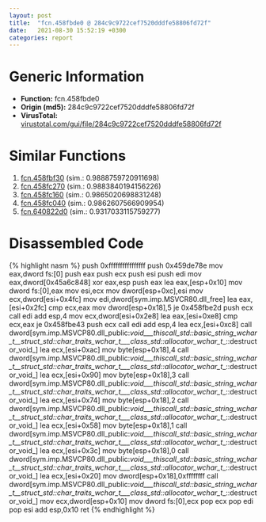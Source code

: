 ```yaml
---
layout: post
title:  "fcn.458fbde0 @ 284c9c9722cef7520dddfe58806fd72f"
date:   2021-08-30 15:52:19 +0300
categories: report
---
```


# Generic Information
- **Function:** fcn.458fbde0
- **Origin (md5):** 284c9c9722cef7520dddfe58806fd72f
- **VirusTotal:** [virustotal.com/gui/file/284c9c9722cef7520dddfe58806fd72f][virustotal_ref]



# Similar Functions

1. [fcn.458fbf30][similar_1_ref] (sim.: 0.9888759720911698)
2. [fcn.458fc270][similar_2_ref] (sim.: 0.9883840194156226)
3. [fcn.458fc160][similar_3_ref] (sim.: 0.9865020698831248)
4. [fcn.458fc040][similar_4_ref] (sim.: 0.9862607566909954)
5. [fcn.640822d0][similar_5_ref] (sim.: 0.9317033115759277)


# Disassembled Code

{% highlight nasm %}
push 0xffffffffffffffff
push 0x459de78e
mov eax,dword fs:[0]
push eax
push ecx
push esi
push edi
mov eax,dword[0x45a6c848]
xor eax,esp
push eax
lea eax,[esp+0x10]
mov dword fs:[0],eax
mov esi,ecx
mov dword[esp+0xc],esi
mov ecx,dword[esi+0x4fc]
mov edi,dword[sym.imp.MSVCR80.dll_free]
lea eax,[esi+0x2fc]
cmp ecx,eax
mov dword[esp+0x18],5
je 0x458fbe2d
push ecx
call edi
add esp,4
mov ecx,dword[esi+0x2e8]
lea eax,[esi+0xe8]
cmp ecx,eax
je 0x458fbe43
push ecx
call edi
add esp,4
lea ecx,[esi+0xc8]
call dword[sym.imp.MSVCP80.dll_public:_void___thiscall_std::basic_string_wchar_t__struct_std::char_traits_wchar_t___class_std::allocator_wchar_t__::destructor_void_]
lea ecx,[esi+0xac]
mov byte[esp+0x18],4
call dword[sym.imp.MSVCP80.dll_public:_void___thiscall_std::basic_string_wchar_t__struct_std::char_traits_wchar_t___class_std::allocator_wchar_t__::destructor_void_]
lea ecx,[esi+0x90]
mov byte[esp+0x18],3
call dword[sym.imp.MSVCP80.dll_public:_void___thiscall_std::basic_string_wchar_t__struct_std::char_traits_wchar_t___class_std::allocator_wchar_t__::destructor_void_]
lea ecx,[esi+0x74]
mov byte[esp+0x18],2
call dword[sym.imp.MSVCP80.dll_public:_void___thiscall_std::basic_string_wchar_t__struct_std::char_traits_wchar_t___class_std::allocator_wchar_t__::destructor_void_]
lea ecx,[esi+0x58]
mov byte[esp+0x18],1
call dword[sym.imp.MSVCP80.dll_public:_void___thiscall_std::basic_string_wchar_t__struct_std::char_traits_wchar_t___class_std::allocator_wchar_t__::destructor_void_]
lea ecx,[esi+0x3c]
mov byte[esp+0x18],0
call dword[sym.imp.MSVCP80.dll_public:_void___thiscall_std::basic_string_wchar_t__struct_std::char_traits_wchar_t___class_std::allocator_wchar_t__::destructor_void_]
lea ecx,[esi+0x20]
mov dword[esp+0x18],0xffffffff
call dword[sym.imp.MSVCP80.dll_public:_void___thiscall_std::basic_string_wchar_t__struct_std::char_traits_wchar_t___class_std::allocator_wchar_t__::destructor_void_]
mov ecx,dword[esp+0x10]
mov dword fs:[0],ecx
pop ecx
pop edi
pop esi
add esp,0x10
ret 
{% endhighlight %}


[similar_1_ref]: /report/fcn.458fbf30@284c9c9722cef7520dddfe58806fd72f
[similar_2_ref]: /report/fcn.458fc270@284c9c9722cef7520dddfe58806fd72f
[similar_3_ref]: /report/fcn.458fc160@284c9c9722cef7520dddfe58806fd72f
[similar_4_ref]: /report/fcn.458fc040@284c9c9722cef7520dddfe58806fd72f
[similar_5_ref]: /report/fcn.640822d0@07e4412910bcf0f5969ef64c44eecb2d
[virustotal_ref]: https://www.virustotal.com/gui/file/284c9c9722cef7520dddfe58806fd72f